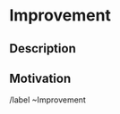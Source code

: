 # Improvement
<!--
  This is for improvements for existing features which may
  be a small optimisation of compliance related change, but
  doesn't add any significant functionality.

  This is pre-filled with example values, feel free to
  remove them before populating the template.
  
  If you feel a heading is irrelevent, just remove it.
-->

## Description
<!-- 
  Explain what this is about, try to use full sentences, and make your point clear.
-->

## Motivation

/label ~Improvement 
